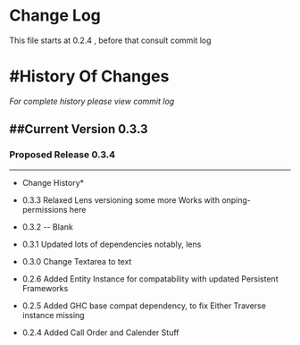 
Change Log
==================
This file starts at 0.2.4 , before that consult commit log

#History Of Changes
=================

*For complete history please view commit log*

##Current Version 0.3.3
--------------------------	


### Proposed Release 0.3.4
----------------------------



* Change History* 
+ 0.3.3
  Relaxed Lens versioning some more
  Works with onping-permissions here 
+ 0.3.2 -- Blank
+ 0.3.1
  Updated lots of dependencies
  notably, lens
+ 0.3.0
  Change Textarea to text

+ 0.2.6
  Added Entity Instance for compatability with updated Persistent Frameworks
+ 0.2.5	
  Added GHC base compat dependency, to fix Either Traverse instance missing 
+ 0.2.4
  Added Call Order and Calender Stuff
